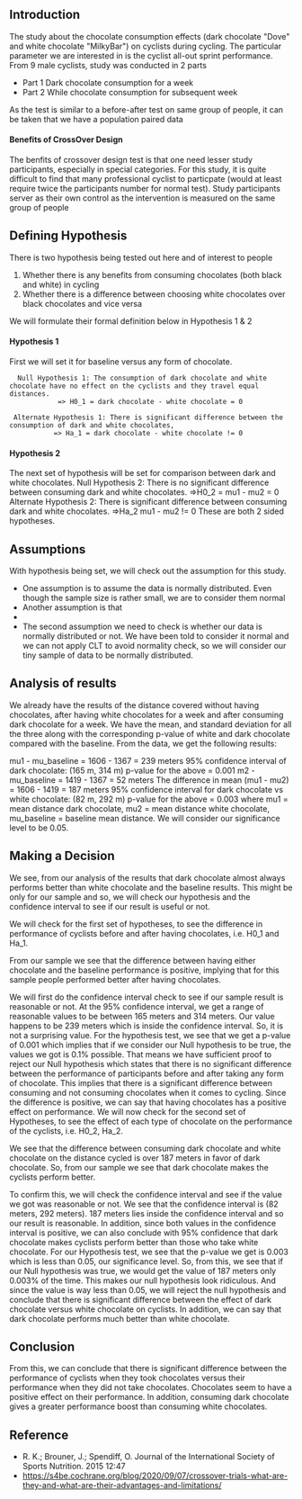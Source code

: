 ## Introduction
  The study about the chocolate consumption effects (dark chocolate "Dove" and white chocolate "MilkyBar") on cyclists during cycling. The particular parameter we are interested in is the cyclist all-out sprint performance. From 9 male cyclists, study was conducted in 2 parts
  * Part 1 Dark chocolate consumption for a week
  * Part 2 While chocolate consumption for subsequent week

As the test is similar to a before-after test on same group of people, it can be taken that we have a population paired data
  
 #### Benefits of CrossOver Design
   The benfits of crossover design test is that one need lesser study participants, especially in special categories. For this study, it is quite difficult to find that many professional cyclist to particpate (would at least require twice the participants number for normal test). Study participants server as their own control as the intervention is measured on the same group of people
   

## Defining Hypothesis
There is two hypothesis being tested out here and of interest to people
  1. Whether there is any benefits from consuming chocolates (both black and white) in cycling
  2. Whether there is a difference between choosing white chocolates over black chocolates and vice versa

We will formulate their formal definition below in Hypothesis 1 & 2

#### Hypothesis 1
First we will set it for baseline versus any form of chocolate. 

      Null Hypothesis 1: The consumption of dark chocolate and white chocolate have no effect on the cyclists and they travel equal distances.
                => H0_1 = dark chocolate - white chocolate = 0

     Alternate Hypothesis 1: There is significant difference between the consumption of dark and white chocolates, 
               => Ha_1 = dark chocolate - white chocolate != 0

#### Hypothesis 2
The next set of hypothesis will be set for comparison between dark and white chocolates.
      Null Hypothesis 2: There is no significant difference between consuming dark and white chocolates. 
              =>H0_2 = mu1 - mu2 = 0 
      Alternate Hypothesis 2: There is significant difference between consuming dark and white chocolates.
              =>Ha_2 mu1 - mu2 != 0 These are both 2 sided hypotheses.

## Assumptions
With hypothesis being set, we will check out the assumption for this study.
  * One assumption is to assume the data is normally distributed. Even though the sample size is rather small, we are to consider them normal
  * Another assumption is that
  * 
  * The second assumption we need to check is whether our data is normally distributed or not. We have been told to consider it normal and we can not apply CLT to avoid normality check, so we will consider our tiny sample of data to be normally distributed.

## Analysis of results
We already have the results of the distance covered without having chocolates, after having white chocolates for a week and after consuming dark chocolate for a week. We have the mean, and standard deviation for all the three along with the corresponding p-value of white and dark chocolate compared with the baseline.
From the data, we get the following results:

mu1 - mu_baseline = 1606 - 1367 = 239 meters
95% confidence interval of dark chocolate: (165 m, 314 m)
p-value for the above = 0.001
m2 - mu_baseline = 1419 - 1367 = 52 meters The difference in mean (mu1 - mu2) = 1606 - 1419 = 187 meters
95% confidence interval for dark chocolate vs white chocolate: (82 m, 292 m)
p-value for the above = 0.003
where mu1 = mean distance dark chocolate, mu2 = mean distance white chocolate, mu_baseline = baseline mean distance.
We will consider our significance level to be 0.05.

## Making a Decision
We see, from our analysis of the results that dark chocolate almost always performs better than white chocolate and the baseline results. This might be only for our sample and so, we will check our hypothesis and the confidence interval to see if our result is useful or not.

We will check for the first set of hypotheses, to see the difference in performance of cyclists before and after having chocolates, i.e. H0_1 and Ha_1.

From our sample we see that the difference between having either chocolate and the baseline performance is positive, implying that for this sample people performed better after having chocolates.

We will first do the confidence interval check to see if our sample result is reasonable or not. At the 95% confidence interval, we get a range of reasonable values to be between 165 meters and 314 meters. Our value happens to be 239 meters which is inside the confidence interval. So, it is not a surprising value.
For the hypothesis test, we see that we get a p-value of 0.001 which implies that if we consider our Null hypothesis to be true, the values we got is 0.1% possible. That means we have sufficient proof to reject our Null hypothesis which states that there is no significant difference between the performance of participants before and after taking any form of chocolate. This implies that there is a significant difference between consuming and not consuming chocolates when it comes to cycling. Since the difference is positive, we can say that having chocolates has a positive effect on performance.
We will now check for the second set of Hypotheses, to see the effect of each type of chocolate on the performance of the cyclists, i.e. H0_2, Ha_2.

We see that the difference between consuming dark chocolate and white chocolate on the distance cycled is over 187 meters in favor of dark chocolate. So, from our sample we see that dark chocolate makes the cyclists perform better.

To confirm this, we will check the confidence interval and see if the value we got was reasonable or not. We see that the confidence interval is (82 meters, 292 meters). 187 meters lies inside the confidence interval and so our result is reasonable. In addition, since both values in the confidence interval is positive, we can also conclude with 95% confidence that dark chocolate makes cyclists perform better than those who take white chocolate.
For our Hypothesis test, we see that the p-value we get is 0.003 which is less than 0.05, our significance level. So, from this, we see that if our Null hypothesis was true, we would get the value of 187 meters only 0.003% of the time. This makes our null hypothesis look ridiculous. And since the value is way less than 0.05, we will reject the null hypothesis and conclude that there is significant difference between the effect of dark chocolate versus white chocolate on cyclists. In addition, we can say that dark chocolate performs much better than white chocolate.

## Conclusion
From this, we can conclude that there is significant difference between the performance of cyclists when they took chocolates versus their performance when they did not take chocolates. Chocolates seem to have a positive effect on their performance. In addition, consuming dark chocolate gives a greater performance boost than consuming white chocolates.

## Reference
  * R. K.; Brouner, J.; Spendiff, O. Journal of the International Society of Sports Nutrition. 2015 12:47
  * https://s4be.cochrane.org/blog/2020/09/07/crossover-trials-what-are-they-and-what-are-their-advantages-and-limitations/
